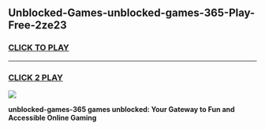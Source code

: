 
## Unblocked-Games-unblocked-games-365-Play-Free-2ze23
<h3>
<a href="https://premium76.site?title=unblocked-games-365&ref=18A">CLICK TO PLAY</a></h3>
<hr>

<h3>
<a href="https://premium76.site?title=unblocked-games-365&ref=18A">CLICK 2 PLAY</a>
  
</h3>

<a href="https://premium76.site?title=unblocked-games-365&ref=18A"><img src="https://clearcache.store/games.png"></a>


**unblocked-games-365 games unblocked: Your Gateway to Fun and Accessible Online Gaming**
